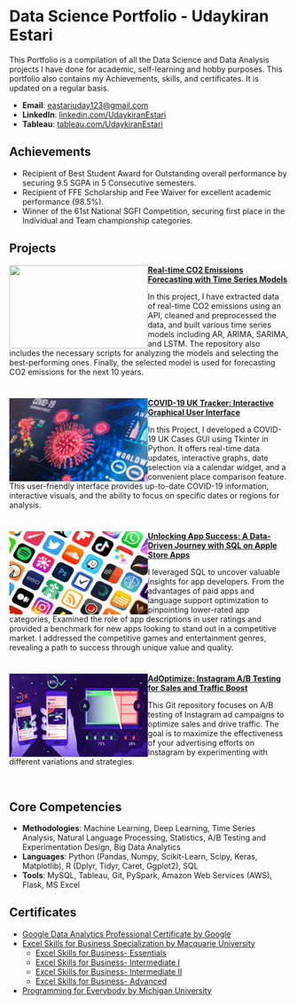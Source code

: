 # Data Science Portfolio - Udaykiran Estari
This Portfolio is a compilation of all the Data Science and Data Analysis projects I have done for academic, self-learning and hobby purposes. This portfolio also contains my Achievements, skills, and certificates. It is updated on a regular basis.

- **Email**: [eastariuday123@gmail.com](eastariuday123@gmail.com)
- **LinkedIn**: [linkedin.com/UdaykiranEstari](https://www.linkedin.com/in/udaykiranestari)
- **Tableau**: [tableau.com/UdaykiranEstari](https://public.tableau.com/app/profile/estari.udaykiran/vizzes)

## Achievements
- Recipient of Best Student Award for Outstanding overall performance by securing 9.5 SGPA in 5 Consecutive semesters.
- Recipient of FFE Scholarship and Fee Waiver for excellent academic performance (98.5%).
- Winner of the 61st National SGFI Competition, securing first place in the Individual and Team championship categories.

## Projects

<img align="left" width="250" height="150" src="https://github.com/archd3sai/Portfolio/blob/master/Images/telecom.jpg"> **[Real-time CO2 Emissions Forecasting with Time Series Models](https://github.com/UdaykiranEstari/real-time-co2-emissions-forecasting)**

In this project, I have extracted data of real-time CO2 emissions using an API, cleaned and preprocessed the data, and built various time series models including AR, ARIMA, SARIMA, and LSTM. The repository also includes the necessary scripts for analyzing the models and selecting the best-performing ones. Finally, the selected model is used for forecasting CO2 emissions for the next 10 years.

#

<img align="left" width="250" height="150" src="https://github.com/UdaykiranEstari/UdaykiranEstari/blob/main/Images/Covid19.jpg"> **[COVID-19 UK Tracker: Interactive Graphical User Interface](https://github.com/UdaykiranEstari/covid19-uk-gui-tkinter)**

In this Project, I developed a COVID-19 UK Cases GUI using Tkinter in Python. It offers real-time data updates, interactive graphs, date selection via a calendar widget, and a convenient place comparison feature. This user-friendly interface provides up-to-date COVID-19 information, interactive visuals, and the ability to focus on specific dates or regions for analysis.

#

<img align="left" width="250" height="150" src="https://github.com/UdaykiranEstari/UdaykiranEstari/blob/main/Images/appstoreapps.jpeg"> **[Unlocking App Success: A Data-Driven Journey with SQL on Apple Store Apps](https://github.com/UdaykiranEstari/Practical-SQL-DataAnalysis-AppleStore-App-Analytics)**
 
I leveraged SQL to uncover valuable insights for app developers. From the advantages of paid apps and language support optimization to pinpointing lower-rated app categories, Examined the role of app descriptions in user ratings and provided a benchmark for new apps looking to stand out in a competitive market. I addressed the competitive games and entertainment genres, revealing a path to success through unique value and quality.

#

<img align="left" width="250" height="150" src="https://github.com/UdaykiranEstari/UdaykiranEstari/blob/main/Images/A%3Abtesting.jpeg"> **[AdOptimize: Instagram A/B Testing for Sales and Traffic Boost](https://github.com/UdaykiranEstari/AdOptimize-Instagram-A-B-Testing/tree/main)**

This Git repository focuses on A/B testing of Instagram ad campaigns to optimize sales and drive traffic. The goal is to maximize the effectiveness of your advertising efforts on Instagram by experimenting with different variations and strategies.


<br />

## Core Competencies

- **Methodologies**: Machine Learning, Deep Learning, Time Series Analysis, Natural Language Processing, Statistics, A/B Testing and Experimentation Design, Big Data Analytics
- **Languages**: Python (Pandas, Numpy, Scikit-Learn, Scipy, Keras, Matplotlib), R (Dplyr, Tidyr, Caret, Ggplot2), SQL
- **Tools**: MySQL, Tableau, Git, PySpark, Amazon Web Services (AWS), Flask, MS Excel

## Certificates


- [Google Data Analytics Professional Certificate by Google](https://github.com/UdaykiranEstari/UdaykiranEstari/blob/main/Certificates/Google%20Data%20Analytics%20Professional%20Certificate.png)
- [Excel Skills for Business Specialization by Macquarie University](https://github.com/UdaykiranEstari/UdaykiranEstari/blob/main/Certificates/Excel%20Skills%20for%20Business%20Specialization.png)
    - [Excel Skills for Business- Essentials](https://github.com/UdaykiranEstari/UdaykiranEstari/blob/main/Certificates/Excel%20Skills%20for%20Business-%20Essentials.png)
    - [Excel Skills for Business- Intermediate I](https://github.com/UdaykiranEstari/UdaykiranEstari/blob/main/Certificates/Excel%20Skills%20for%20Business-%20Intermediate%20I.png)
    - [Excel Skills for Business- Intermediate II](https://github.com/UdaykiranEstari/UdaykiranEstari/blob/main/Certificates/Excel%20Skills%20for%20Business-%20Intermediate%20II.png)
    - [Excel Skills for Business- Advanced](https://github.com/UdaykiranEstari/UdaykiranEstari/blob/main/Certificates/Excel%20Skills%20for%20Business-%20Advanced.png)
- [Programming for Everybody by Michigan University](https://github.com/UdaykiranEstari/UdaykiranEstari/blob/main/Certificates/Programming%20for%20Everybody.png)


